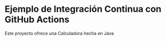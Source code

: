# Ejemplo de Integración Continua con GitHub Actions

Este proyecto ofrece una Calculadora hecha en Java
